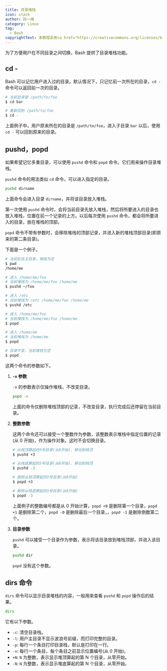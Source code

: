 ```yaml
---
title: 目录堆栈
icon: stack
author: 阮一峰
category: Linux
tag:
  - Bash
copyrightText: 本教程采用<a href="https://creativecommons.org/licenses/by-sa/3.0/deed.zh">知识共享 署名-相同方式共享 3.0协议</a>
---
```


为了方便用户在不同目录之间切换，Bash 提供了目录堆栈功能。

<!-- more -->

## cd -

Bash 可以记忆用户进入过的目录。默认情况下，只记忆前一次所在的目录，`cd -` 命令可以返回前一次的目录。

```bash
# 当前目录是 /path/to/foo
$ cd bar

# 重新回到 /path/to/foo
$ cd -
```

上面例子中，用户原来所在的目录是 `/path/to/foo`，进入子目录 `bar` 以后，使用 `cd -` 可以回到原来的目录。

## pushd，popd

如果希望记忆多重目录，可以使用 `pushd` 命令和 `popd` 命令。它们用来操作目录堆栈。

`pushd` 命令的用法类似 `cd` 命令，可以进入指定的目录。

```bash
pushd dirname
```

上面命令会进入目录 `dirname`，并将该目录放入堆栈。

第一次使用 `pushd` 命令时，会将当前目录先放入堆栈，然后将所要进入的目录也放入堆栈，位置在前一个记录的上方。以后每次使用 `pushd` 命令，都会将所要进入的目录，放在堆栈的顶部。

`popd` 命令不带有参数时，会移除堆栈的顶部记录，并进入新的堆栈顶部目录(即原来的第二条目录)。

下面是一个例子。

```bash
# 当前处在主目录，堆栈为空
$ pwd
/home/me

# 进入 /home/me/foo
# 当前堆栈为 /home/me/foo /home/me
$ pushd ~/foo

# 进入 /etc
# 当前堆栈为 /etc /home/me/foo /home/me
$ pushd /etc

# 进入 /home/me/foo
# 当前堆栈为 /home/me/foo /home/me
$ popd

# 进入 /home/me
# 当前堆栈为 /home/me
$ popd

# 目录不变，当前堆栈为空
$ popd
```

这两个命令的参数如下。

1. **`-n` 参数**

   `-n` 的参数表示仅操作堆栈，不改变目录。

   ```bash
   popd -n
   ```

   上面的命令仅删除堆栈顶部的记录，不改变目录，执行完成后还停留在当前目录。

1. **整数参数**

   这两个命令还可以接受一个整数作为参数，该整数表示堆栈中指定位置的记录(从 0 开始)，作为操作对象。这时不会切换目录。

   ```bash
   # 从栈顶算起的3号目录(从0开始)，移动到栈顶
   $ pushd +3

   # 从栈底算起的3号目录(从0开始)，移动到栈顶
   $ pushd -3

   # 删除从栈顶算起的3号目录(从0开始)
   $ popd +3

   # 删除从栈底算起的3号目录(从0开始)
   $ popd -3
   ```

   上面例子的整数编号都是从 0 开始计算，`popd +0` 是删除第一个目录，`popd +1` 是删除第二个，`popd -0` 是删除最后一个目录，，`popd -1` 是删除倒数第二个。

1. **目录参数**

   `pushd` 可以接受一个目录作为参数，表示将该目录放到堆栈顶部，并进入该目录。

   ```bash
   pushd dir
   ```

   `popd` 没有这个参数。

## dirs 命令

`dirs` 命令可以显示目录堆栈的内容，一般用来查看 `pushd` 和 `popd` 操作后的结果。

```bash
dirs
```

它有以下参数。

- `-c`: 清空目录栈。
- `-l`: 用户主目录不显示波浪号前缀，而打印完整的目录。
- `-p`: 每行一个条目打印目录栈，默认是打印在一行。
- `-v`: 每行一个条目，每个条目之前显示位置编号(从 0 开始)。
- `+N`: `N` 为整数，表示显示堆顶算起的第 N 个目录，从零开始。
- `-N`: `N` 为整数，表示显示堆底算起的第 N 个目录，从零开始。
